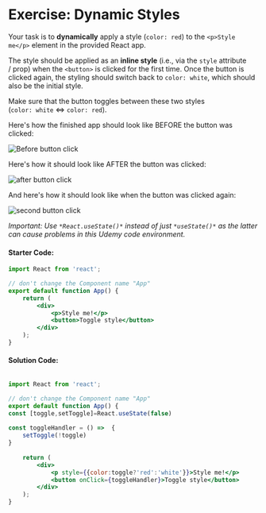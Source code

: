 # Exercise: Dynamic Styles

Your task is to **dynamically** apply a style (`color: red`) to the `<p>Style me</p>` element in the provided React app.

The style should be applied as an **inline style** (i.e., via the `style` attribute / prop) when the `<button>` is clicked for the first time. Once the button is clicked again, the styling should switch back to `color: white`, which should also be the initial style.

Make sure that the button toggles between these two styles (`color: white` <=> `color: red`).

Here's how the finished app should look like BEFORE the button was clicked:

![Before button click](https://img-c.udemycdn.com/redactor/raw/coding_exercise_instructions/2023-01-25_20-03-23-02fdb3ce682409032876037dd28b863f.png)

Here's how it should look like AFTER the button was clicked:

![after button click](https://img-c.udemycdn.com/redactor/raw/coding_exercise_instructions/2023-01-25_20-03-24-7c8e4ce80ee28148c63cfe980f251d9d.png)

And here's how it should look like when the button was clicked again:

![second button click](https://img-c.udemycdn.com/redactor/raw/coding_exercise_instructions/2023-01-25_20-03-24-eb267922d64394c0023ce989aa377ec2.png)

_Important: Use _`*React.useState()*`_ instead of just _`*useState()*`_ as the latter can cause problems in this Udemy code environment._

#### Starter Code:

```jsx
import React from 'react';

// don't change the Component name "App"
export default function App() {
    return (
        <div>
            <p>Style me!</p>
            <button>Toggle style</button>
        </div>
    );
}

```

#### Solution Code:

```jsx

import React from 'react';

// don't change the Component name "App"
export default function App() {
const [toggle,setToggle]=React.useState(false)    
    
const toggleHandler = () =>  {
    setToggle(!toggle)
}    
    
    return (
        <div>
            <p style={{color:toggle?'red':'white'}}>Style me!</p>
            <button onClick={toggleHandler}>Toggle style</button>
        </div>
    );
}


````
